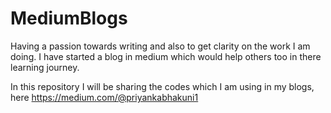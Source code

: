 # MediumBlogs

Having a passion towards writing and also to get clarity on the work I am doing. 
I have started a blog in medium which would help others too in there learning journey.

In this repository I will be sharing the codes which I am using in my blogs, here https://medium.com/@priyankabhakuni1
